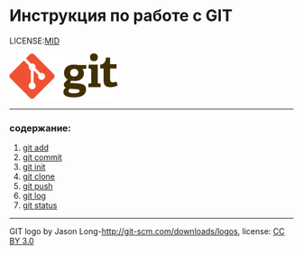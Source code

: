 # Инструкция по работе с GIT

LICENSE:[MID](./license.md)

![git-logo](./assets/Git-logo.svg.png)

---

### содержание:
1. [git add](./add.md)
2. [git commit](./commit.md)
3. [git init](./init.md)
4. [git clone](./clone.md)
5. [git push](./push.md)
6. [git log](./log.md)
7. [git status](./status.md)



---

GIT logo by Jason Long-http://git-scm.com/downloads/logos,
license: [CC BY 3.0](https://creativecommons.org/licenses/by/3.0/)       